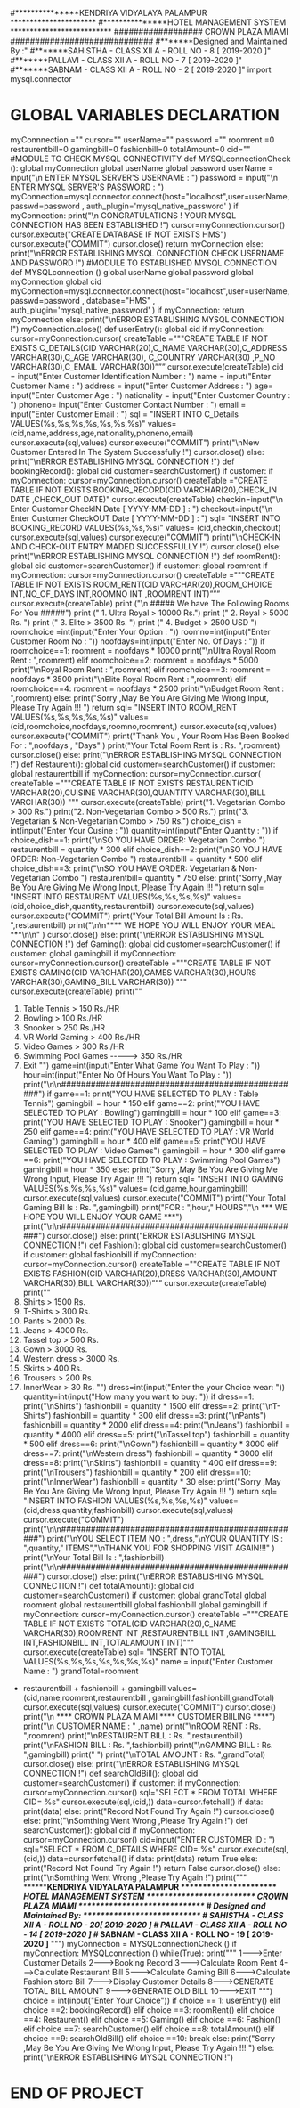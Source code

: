 #***************KENDRIYA VIDYALAYA PALAMPUR **********************
#***************HOTEL MANAGEMENT SYSTEM **************************
################## CROWN PLAZA MIAMI #############################
#*******Designed and Maintained By :"
#*******SAHISTHA - CLASS XII A - ROLL NO - 8 [ 2019-2020 ]"
#*******PALLAVI - CLASS XII A - ROLL NO - 7 [ 2019-2020 ]"
#*******SABNAM - CLASS XII A - ROLL NO - 2 [ 2019-2020 ]"
import mysql.connector
# GLOBAL VARIABLES DECLARATION
myConnnection =""
cursor=""
userName=""
password =""
roomrent =0
restaurentbill=0
gamingbill=0
fashionbill=0
totalAmount=0
cid=""
#MODULE TO CHECK MYSQL CONNECTIVITY
def MYSQLconnectionCheck ():
global myConnection
global userName
global password
userName = input("\n ENTER MYSQL SERVER'S USERNAME : ")
password = input("\n ENTER MYSQL SERVER'S PASSWORD : ")
myConnection=mysql.connector.connect(host="localhost",user=userName,passwd=password ,
auth_plugin='mysql_native_password' )
if myConnection:
print("\n CONGRATULATIONS ! YOUR MYSQL CONNECTION HAS BEEN ESTABLISHED !")
cursor=myConnection.cursor()
cursor.execute("CREATE DATABASE IF NOT EXISTS HMS")
cursor.execute("COMMIT")
cursor.close()
return myConnection
else:
print("\nERROR ESTABLISHING MYSQL CONNECTION CHECK USERNAME AND PASSWORD !")
#MODULE TO ESTABLISHED MYSQL CONNECTION
def MYSQLconnection ()
global userName
global password
global myConnection
global cid
myConnection=mysql.connector.connect(host="localhost",user=userName,passwd=password ,
database="HMS" , auth_plugin='mysql_native_password' )
if myConnection:
return myConnection
else:
print("\nERROR ESTABLISHING MYSQL CONNECTION !")
myConnection.close()
def userEntry():
global cid
if myConnection:
cursor=myConnection.cursor(
createTable ="""CREATE TABLE IF NOT EXISTS C_DETAILS(CID VARCHAR(20),C_NAME
VARCHAR(30),C_ADDRESS VARCHAR(30),C_AGE VARCHAR(30),
C_COUNTRY VARCHAR(30) ,P_NO VARCHAR(30),C_EMAIL VARCHAR(30))”””
cursor.execute(createTable)
cid = input("Enter Customer Identification Number : ")
name = input("Enter Customer Name : ")
address = input("Enter Customer Address : ")
age= input("Enter Customer Age : ")
nationality = input("Enter Customer Country : ")
phoneno= input("Enter Customer Contact Number : ")
email = input("Enter Customer Email : ")
sql = "INSERT INTO C_Details VALUES(%s,%s,%s,%s,%s,%s,%s)"
values= (cid,name,address,age,nationality,phoneno,email)
cursor.execute(sql,values)
cursor.execute("COMMIT")
print("\nNew Customer Entered In The System Successfully !")
cursor.close()
else:
print("\nERROR ESTABLISHING MYSQL CONNECTION !")
def bookingRecord():
global cid
customer=searchCustomer()
if customer:
if myConnection:
cursor=myConnection.cursor()
createTable ="CREATE TABLE IF NOT EXISTS BOOKING_RECORD(CID VARCHAR(20),CHECK_IN
DATE ,CHECK_OUT DATE)"
cursor.execute(createTable)
checkin=input("\n Enter Customer CheckIN Date [ YYYY-MM-DD ] : ")
checkout=input("\n Enter Customer CheckOUT Date [ YYYY-MM-DD ] : ")
sql= "INSERT INTO BOOKING_RECORD VALUES(%s,%s,%s)"
values= (cid,checkin,checkout)
cursor.execute(sql,values)
cursor.execute("COMMIT")
print("\nCHECK-IN AND CHECK-OUT ENTRY MADED SUCCESSFULLY !")
cursor.close()
else:
print("\nERROR ESTABLISHING MYSQL CONNECTION !")
def roomRent():
global cid
customer=searchCustomer()
if customer:
global roomrent
if myConnection:
cursor=myConnection.cursor()
createTable ="""CREATE TABLE IF NOT EXISTS ROOM_RENT(CID VARCHAR(20),ROOM_CHOICE
INT,NO_OF_DAYS INT,ROOMNO INT ,ROOMRENT INT)”””
cursor.execute(createTable)
print ("\n ##### We have The Following Rooms For You #####")
print (" 1. Ultra Royal > 10000 Rs.")
print (" 2. Royal > 5000 Rs. ")
print (" 3. Elite > 3500 Rs. ")
print (" 4. Budget > 2500 USD ")
roomchoice =int(input("Enter Your Option : "))
roomno=int(input("Enter Customer Room No : "))
noofdays=int(input("Enter No. Of Days : "))
if roomchoice==1:
roomrent = noofdays * 10000
print("\nUltra Royal Room Rent : ",roomrent)
elif roomchoice==2:
roomrent = noofdays * 5000
print("\nRoyal Room Rent : ",roomrent)
elif roomchoice==3:
roomrent = noofdays * 3500
print("\nElite Royal Room Rent : ",roomrent)
elif roomchoice==4:
roomrent = noofdays * 2500
print("\nBudget Room Rent : ",roomrent)
else:
print("Sorry ,May Be You Are Giving Me Wrong Input, Please Try Again !!! ")
return
sql= "INSERT INTO ROOM_RENT VALUES(%s,%s,%s,%s,%s)"
values= (cid,roomchoice,noofdays,roomno,roomrent,)
cursor.execute(sql,values)
cursor.execute("COMMIT")
print("Thank You , Your Room Has Been Booked For : ",noofdays , "Days" )
print("Your Total Room Rent is : Rs. ",roomrent)
cursor.close()
else:
print("\nERROR ESTABLISHING MYSQL CONNECTION !")
def Restaurent():
global cid
customer=searchCustomer()
if customer:
global restaurentbill
if myConnection:
cursor=myConnection.cursor(
createTable ="""CREATE TABLE IF NOT EXISTS RESTAURENT(CID VARCHAR(20),CUISINE
VARCHAR(30),QUANTITY VARCHAR(30),BILL VARCHAR(30))
"""
cursor.execute(createTable)
print("1. Vegetarian Combo > 300 Rs.")
print("2. Non-Vegetarian Combo > 500 Rs.")
print("3. Vegetarian & Non-Vegetarian Combo > 750 Rs.")
choice_dish = int(input("Enter Your Cusine : "))
quantity=int(input("Enter Quantity : "))
if choice_dish==1:
print("\nSO YOU HAVE ORDER: Vegetarian Combo ")
restaurentbill = quantity * 300
elif choice_dish==2:
print("\nSO YOU HAVE ORDER: Non-Vegetarian Combo ")
restaurentbill = quantity * 500
elif choice_dish==3:
print("\nSO YOU HAVE ORDER: Vegetarian & Non-Vegetarian Combo ")
restaurentbill= quantity * 750
else:
print("Sorry ,May Be You Are Giving Me Wrong Input, Please Try Again !!! ")
return
sql= "INSERT INTO RESTAURENT VALUES(%s,%s,%s,%s)"
values= (cid,choice_dish,quantity,restaurentbill)
cursor.execute(sql,values)
cursor.execute("COMMIT")
print("Your Total Bill Amount Is : Rs. ",restaurentbill) print("\n\n****
WE HOPE YOU WILL ENJOY YOUR MEAL ***\n\n" ) cursor.close()
else:
print("\nERROR ESTABLISHING MYSQL CONNECTION !")
def Gaming():
global cid
customer=searchCustomer()
if customer:
global gamingbill
if myConnection:
cursor=myConnection.cursor()
createTable ="""CREATE TABLE IF NOT EXISTS GAMING(CID VARCHAR(20),GAMES
VARCHAR(30),HOURS VARCHAR(30),GAMING_BILL VARCHAR(30))
""" cursor.execute(createTable)
print(""
1. Table Tennis > 150 Rs./HR
2. Bowling > 100 Rs./HR
3. Snooker > 250 Rs./HR
4. VR World Gaming > 400 Rs./HR
5. Video Games > 300 Rs./HR
6. Swimming Pool Games -----> 350 Rs./HR
7. Exit
"")
game=int(input("Enter What Game You Want To Play : "))
hour=int(input("Enter No Of Hours You Want To Play : "))
print("\n\n#################################################")
if game==1:
print("YOU HAVE SELECTED TO PLAY : Table Tennis")
gamingbill = hour * 150
elif game==2:
print("YOU HAVE SELECTED TO PLAY : Bowling")
gamingbill = hour * 100
elif game==3:
print("YOU HAVE SELECTED TO PLAY : Snooker")
gamingbill = hour * 250
elif game==4:
print("YOU HAVE SELECTED TO PLAY : VR World Gaming")
gamingbill = hour * 400
elif game==5:
print("YOU HAVE SELECTED TO PLAY : Video Games")
gamingbill = hour * 300
elif game ==6:
print("YOU HAVE SELECTED TO PLAY : Swimming Pool Games")
gamingbill = hour * 350
else:
print("Sorry ,May Be You Are Giving Me Wrong Input, Please Try Again !!! ")
return
sql= "INSERT INTO GAMING VALUES(%s,%s,%s,%s)"
values= (cid,game,hour,gamingbill)
cursor.execute(sql,values)
cursor.execute("COMMIT")
print("Your Total Gaming Bill Is : Rs. ",gamingbill)
print("FOR : ",hour," HOURS","\n *** WE HOPE YOU WILL ENJOY YOUR GAME ***")
print("\n\n#################################################")
cursor.close()
else:
print("ERROR ESTABLISHING MYSQL CONNECTION !")
def Fashion():
global cid
customer=searchCustomer()
if customer:
global fashionbill
if myConnection:
cursor=myConnection.cursor()
createTable =""CREATE TABLE IF NOT EXISTS FASHION(CID VARCHAR(20),DRESS
VARCHAR(30),AMOUNT VARCHAR(30),BILL VARCHAR(30))”””
cursor.execute(createTable)
print(""
1. Shirts > 1500 Rs.
2. T-Shirts > 300 Rs.
3. Pants > 2000 Rs.
4. Jeans > 4000 Rs.
5. Tassel top > 500 Rs.
6. Gown > 3000 Rs.
7. Western dress > 3000 Rs.
8. Skirts > 400 Rs.
9. Trousers > 200 Rs.
10. InnerWear > 30 Rs.
"")
dress=int(input("Enter the your Choice wear: "))
quantity=int(input("How many you want to buy: "))
if dress==1:
print("\nShirts")
fashionbill = quantity * 1500
elif dress==2:
print("\nT-Shirts")
fashionbill = quantity * 300
elif dress==3:
print("\nPants")
fashionbill = quantity * 2000
elif dress==4:
print("\nJeans")
fashionbill = quantity * 4000
elif dress==5:
print("\nTassel top")
fashionbill = quantity * 500
elif dress==6:
print("\nGown")
fashionbill = quantity * 3000
elif dress==7:
print("\nWestern dress")
fashionbill = quantity * 3000
elif dress==8:
print("\nSkirts")
fashionbill = quantity * 400
elif dress==9:
print("\nTrousers")
fashionbill = quantity * 200
elif dress==10:
print("\nInnerWear")
fashionbill = quantity * 30
else:
print("Sorry ,May Be You Are Giving Me Wrong Input, Please Try Again !!! ")
return
sql= "INSERT INTO FASHION VALUES(%s,%s,%s,%s)"
values= (cid,dress,quantity,fashionbill)
cursor.execute(sql,values)
cursor.execute("COMMIT")
print("\n\n#################################################")
print("\nYOU SELECT ITEM NO : ",dress,"\nYOUR QUANTITY IS : ",quantity," ITEMS","\nTHANK
YOU FOR SHOPPING VISIT AGAIN!!!" )
print("\nYour Total Bill Is : ",fashionbill)
print("\n\n#################################################")
cursor.close()
else:
print("\nERROR ESTABLISHING MYSQL CONNECTION !")
def totalAmount():
global cid
customer=searchCustomer()
if customer:
global grandTotal
global roomrent
global restaurentbill
global fashionbill
global gamingbill
if myConnection:
cursor=myConnection.cursor()
createTable ="""CREATE TABLE IF NOT EXISTS TOTAL(CID VARCHAR(20),C_NAME
VARCHAR(30),ROOMRENT INT ,RESTAURENTBILL INT ,GAMINGBILL INT,FASHIONBILL
INT,TOTALAMOUNT INT)"""
cursor.execute(createTable)
sql= "INSERT INTO TOTAL VALUES(%s,%s,%s,%s,%s,%s,%s)"
name = input("Enter Customer Name : ") grandTotal=roomrent
+ restaurentbill + fashionbill + gamingbill
values= (cid,name,roomrent,restaurentbill , gamingbill,fashionbill,grandTotal)
cursor.execute(sql,values)
cursor.execute("COMMIT")
cursor.close()
print("\n **** CROWN PLAZA MIAMI **** CUSTOMER BIILING ****")
print("\n CUSTOMER NAME : " ,name)
print("\nROOM RENT : Rs. ",roomrent)
print("\nRESTAURENT BILL : Rs. ",restaurentbill)
print("\nFASHION BILL : Rs. ",fashionbill)
print("\nGAMING BILL : Rs. ",gamingbill)
print("
") print("\nTOTAL AMOUNT : Rs. ",grandTotal)
cursor.close()
else:
print("\nERROR ESTABLISHING MYSQL CONNECTION !")
def searchOldBill():
global cid
customer=searchCustomer()
if customer:
if myConnection:
cursor=myConnection.cursor()
sql="SELECT * FROM TOTAL WHERE CID= %s"
cursor.execute(sql,(cid,))
data=cursor.fetchall()
if data:
print(data)
else:
print("Record Not Found Try Again !")
cursor.close()
else:
print("\nSomthing Went Wrong ,Please Try Again !")
def searchCustomer():
global cid
if myConnection:
cursor=myConnection.cursor()
cid=input("ENTER CUSTOMER ID : ")
sql="SELECT * FROM C_DETAILS WHERE CID= %s"
cursor.execute(sql,(cid,))
data=cursor.fetchall()
if data:
print(data)
return True
else:
print("Record Not Found Try Again !")
return False
cursor.close()
else:
print("\nSomthing Went Wrong ,Please Try Again !")
print("""
**************KENDRIYA VIDYALAYA PALAMPUR **********************
***************HOTEL MANAGEMENT SYSTEM *************************
*****************CROWN PLAZA MIAMI *****************************
#******* Designed and Maintained By: ***************************
#******* SAHISTHA - CLASS XII A - ROLL NO - 20[ 2019-2020 ]****
#******* PALLAVI - CLASS XII A - ROLL NO - 14 [ 2019-2020 ]****
#******* SABNAM - CLASS XII A - ROLL NO - 19 [ 2019-2020 ]****
""")
myConnection = MYSQLconnectionCheck ()
if myConnection:
MYSQLconnection ()
while(True):
print("""
1--->Enter Customer Details
2--->Booking Record
3--->Calculate Room Rent
4--->Calculate Restaurant Bill
5--->Calculate Gaming Bill
6--->Calculate Fashion store Bill
7--->Display Customer Details
8--->GENERATE TOTAL BILL AMOUNT
9--->GENERATE OLD BILL
10--->EXIT """)
choice = int(input("Enter Your Choice"))
if choice == 1:
userEntry()
elif choice ==2:
bookingRecord()
elif choice ==3:
roomRent()
elif choice ==4:
Restaurent()
elif choice ==5:
Gaming()
elif choice ==6:
Fashion()
elif choice ==7:
searchCustomer()
elif choice ==8:
totalAmount()
elif choice ==9:
searchOldBill()
elif choice ==10:
break
else:
print("Sorry ,May Be You Are Giving Me Wrong Input, Please Try Again !!! ")
else:
print("\nERROR ESTABLISHING MYSQL CONNECTION !")
# END OF PROJECT
